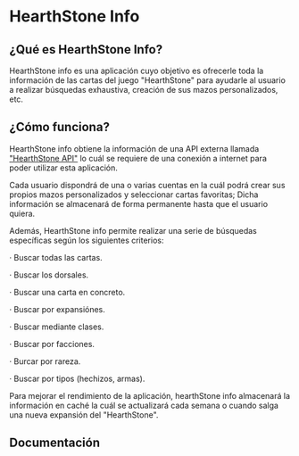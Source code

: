 # HearthStone Info

## ¿Qué es HearthStone Info?

HearthStone info es una aplicación cuyo objetivo es ofrecerle toda la información de las cartas del juego "HearthStone" para ayudarle al usuario a realizar búsquedas exhaustiva, creación de sus mazos personalizados, etc.



## ¿Cómo funciona?

HearthStone info obtiene la información de una API externa llamada ["HearthStone API"](http://hearthstoneapi.com/) lo cuál se requiere de una conexión a internet para poder utilizar esta aplicación.

Cada usuario dispondrá de una o varias cuentas en la cuál podrá crear sus propios mazos personalizados y seleccionar cartas favoritas; Dicha información se almacenará de forma permanente hasta que el usuario quiera.

Además, HearthStone info permite realizar una serie de búsquedas específicas según los siguientes criterios:

· Buscar todas las cartas.

· Buscar los dorsales.

· Buscar una carta en concreto.

· Buscar por expansiónes.

· Buscar mediante clases.

· Buscar por facciones.

· Burcar por rareza.

· Buscar por tipos (hechizos, armas).

Para mejorar el rendimiento de  la aplicación, hearthStone info almacenará la información en caché la cuál se actualizará cada semana o cuando salga una nueva expansión del "HearthStone".

## Documentación